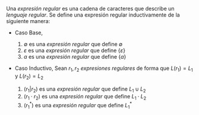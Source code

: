 Una *expresión regular* es una cadena de caracteres que describe un *lenguaje regular*. Se define una expresión regular inductivamente de la siguiente manera:

- Caso Base,
	1. $\emptyset$ es una *expresión regular* que define $\emptyset$
	2. $\varepsilon$ es una *expresión regular* que define $\{ \varepsilon \}$
	3. $a$ es una *expresión regular* que define $\{ a \}$
	
- Caso Inductivo,
	Sean $r_1, r_2$ *expresiones regulares* de forma que $L(r_1) = L_1$ y $L(r_2) = L_2$
	1. $(r_1 | r_2)$ es una *expresión regular* que define $L_1 \cup L_2$
	2. $(r_1 \cdot r_2)$ es una *expresión regular* que define $L_1 \cdot L_2$
	3. $(r_1^\ast)$ es una *expresión regular* que define $L_1^\ast$
